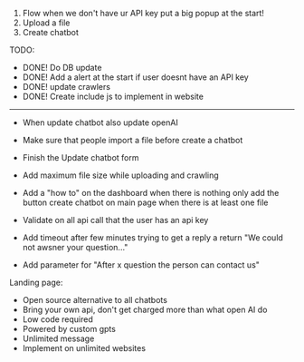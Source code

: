 

1. Flow when we don't have ur API key put a big popup at the start!
2. Upload a file
3. Create chatbot


TODO:
- DONE! Do DB update
- DONE! Add a alert at  the start if user doesnt have an API key
- DONE! update crawlers
- DONE! Create include js to implement in website
- -------------------
- When update chatbot also update openAI
- Make sure that people import a file before create a chatbot
- Finish the Update chatbot form
- Add maximum file size while uploading and crawling
- Add a "how to" on the dashboard when there is nothing only add the button create chatbot on main page when there is at least one file
- Validate on all api call that the user has an api key

- Add timeout after few minutes trying to get a reply a return "We could not awsner your question..."
- Add parameter for "After x question the person can contact us"

Landing page:

- Open source alternative to all chatbots
- Bring your own api, don't get charged more than what open AI do
- Low code required
- Powered by custom gpts
- Unlimited message
- Implement on unlimited websites

